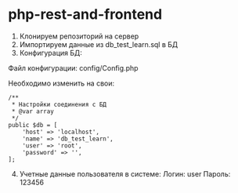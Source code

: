# php-rest-and-frontend

1. Клонируем репозиторий на сервер
2. Импортируем данные из db_test_learn.sql в БД
3. Конфигурация БД:

Файл конфигурации:
config/Config.php

Необходимо изменить на свои:


    /**
     * Настройки соединения с БД
     * @var array 
     */
    public $db = [
        'host' => 'localhost',
        'name' => 'db_test_learn',
        'user' => 'root',
        'password' => '',        
    ];
 
 4. Учетные данные пользователя в системе:
Логин: user
Пароль: 123456
